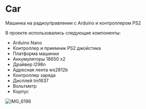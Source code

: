 # Car
Машинка на радиоуправлении с Arduino и контроллером PS2

В проекте использовались следующие компоненты:
- Arduino Nano
- Контроллер и приемник PS2 джойстика
- Платформа машинки
- Аккумуляторы 18650 x2
- Драйвер l298n
- Адресная лента ws2812b
- Контроллер заряда
- Дисплей tm1637
- Вольтметр
- Корпус

![IMG_6196](https://user-images.githubusercontent.com/70706334/224946484-80b5bb00-9c76-40bb-8771-3ed18e62f81b.jpg)
